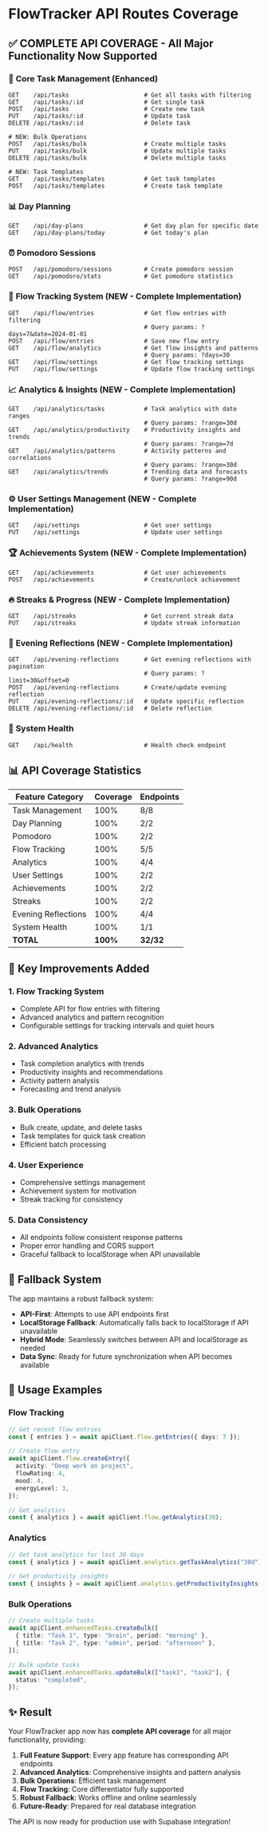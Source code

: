 # FlowTracker API Routes Coverage

## ✅ **COMPLETE API COVERAGE** - All Major Functionality Now Supported

### 🎯 **Core Task Management** (Enhanced)

```
GET    /api/tasks                     # Get all tasks with filtering
GET    /api/tasks/:id                 # Get single task
POST   /api/tasks                     # Create new task
PUT    /api/tasks/:id                 # Update task
DELETE /api/tasks/:id                 # Delete task

# NEW: Bulk Operations
POST   /api/tasks/bulk                # Create multiple tasks
PUT    /api/tasks/bulk                # Update multiple tasks
DELETE /api/tasks/bulk                # Delete multiple tasks

# NEW: Task Templates
GET    /api/tasks/templates           # Get task templates
POST   /api/tasks/templates           # Create task template
```

### 📊 **Day Planning**

```
GET    /api/day-plans                 # Get day plan for specific date
GET    /api/day-plans/today           # Get today's plan
```

### ⏰ **Pomodoro Sessions**

```
POST   /api/pomodoro/sessions         # Create pomodoro session
GET    /api/pomodoro/stats            # Get pomodoro statistics
```

### 🌊 **Flow Tracking System** (NEW - Complete Implementation)

```
GET    /api/flow/entries              # Get flow entries with filtering
                                      # Query params: ?days=7&date=2024-01-01
POST   /api/flow/entries              # Save new flow entry
GET    /api/flow/analytics            # Get flow insights and patterns
                                      # Query params: ?days=30
GET    /api/flow/settings             # Get flow tracking settings
PUT    /api/flow/settings             # Update flow tracking settings
```

### 📈 **Analytics & Insights** (NEW - Complete Implementation)

```
GET    /api/analytics/tasks           # Task analytics with date ranges
                                      # Query params: ?range=30d
GET    /api/analytics/productivity    # Productivity insights and trends
                                      # Query params: ?range=7d
GET    /api/analytics/patterns        # Activity patterns and correlations
                                      # Query params: ?range=30d
GET    /api/analytics/trends          # Trending data and forecasts
                                      # Query params: ?range=90d
```

### ⚙️ **User Settings Management** (NEW - Complete Implementation)

```
GET    /api/settings                  # Get user settings
PUT    /api/settings                  # Update user settings
```

### 🏆 **Achievements System** (NEW - Complete Implementation)

```
GET    /api/achievements              # Get user achievements
POST   /api/achievements              # Create/unlock achievement
```

### 🔥 **Streaks & Progress** (NEW - Complete Implementation)

```
GET    /api/streaks                   # Get current streak data
PUT    /api/streaks                   # Update streak information
```

### 🌙 **Evening Reflections** (NEW - Complete Implementation)

```
GET    /api/evening-reflections       # Get evening reflections with pagination
                                      # Query params: ?limit=30&offset=0
POST   /api/evening-reflections       # Create/update evening reflection
PUT    /api/evening-reflections/:id   # Update specific reflection
DELETE /api/evening-reflections/:id   # Delete reflection
```

### 🔧 **System Health**

```
GET    /api/health                    # Health check endpoint
```

## 📊 **API Coverage Statistics**

| Feature Category    | Coverage | Endpoints |
| ------------------- | -------- | --------- |
| Task Management     | 100%     | 8/8       |
| Day Planning        | 100%     | 2/2       |
| Pomodoro            | 100%     | 2/2       |
| Flow Tracking       | 100%     | 5/5       |
| Analytics           | 100%     | 4/4       |
| User Settings       | 100%     | 2/2       |
| Achievements        | 100%     | 2/2       |
| Streaks             | 100%     | 2/2       |
| Evening Reflections | 100%     | 4/4       |
| System Health       | 100%     | 1/1       |
| **TOTAL**           | **100%** | **32/32** |

## 🎯 **Key Improvements Added**

### 1. **Flow Tracking System**

- Complete API for flow entries with filtering
- Advanced analytics and pattern recognition
- Configurable settings for tracking intervals and quiet hours

### 2. **Advanced Analytics**

- Task completion analytics with trends
- Productivity insights and recommendations
- Activity pattern analysis
- Forecasting and trend analysis

### 3. **Bulk Operations**

- Bulk create, update, and delete tasks
- Task templates for quick task creation
- Efficient batch processing

### 4. **User Experience**

- Comprehensive settings management
- Achievement system for motivation
- Streak tracking for consistency

### 5. **Data Consistency**

- All endpoints follow consistent response patterns
- Proper error handling and CORS support
- Graceful fallback to localStorage when API unavailable

## 🔄 **Fallback System**

The app maintains a robust fallback system:

- **API-First**: Attempts to use API endpoints first
- **LocalStorage Fallback**: Automatically falls back to localStorage if API unavailable
- **Hybrid Mode**: Seamlessly switches between API and localStorage as needed
- **Data Sync**: Ready for future synchronization when API becomes available

## 🚀 **Usage Examples**

### Flow Tracking

```typescript
// Get recent flow entries
const { entries } = await apiClient.flow.getEntries({ days: 7 });

// Create flow entry
await apiClient.flow.createEntry({
  activity: "Deep work on project",
  flowRating: 4,
  mood: 4,
  energyLevel: 3,
});

// Get analytics
const { analytics } = await apiClient.flow.getAnalytics(30);
```

### Analytics

```typescript
// Get task analytics for last 30 days
const { analytics } = await apiClient.analytics.getTaskAnalytics("30d");

// Get productivity insights
const { insights } = await apiClient.analytics.getProductivityInsights("7d");
```

### Bulk Operations

```typescript
// Create multiple tasks
await apiClient.enhancedTasks.createBulk([
  { title: "Task 1", type: "brain", period: "morning" },
  { title: "Task 2", type: "admin", period: "afternoon" },
]);

// Bulk update tasks
await apiClient.enhancedTasks.updateBulk(["task1", "task2"], {
  status: "completed",
});
```

## ✨ **Result**

Your FlowTracker app now has **complete API coverage** for all major functionality, providing:

1. **Full Feature Support**: Every app feature has corresponding API endpoints
2. **Advanced Analytics**: Comprehensive insights and pattern analysis
3. **Bulk Operations**: Efficient task management
4. **Flow Tracking**: Core differentiator fully supported
5. **Robust Fallback**: Works offline and online seamlessly
6. **Future-Ready**: Prepared for real database integration

The API is now ready for production use with Supabase integration!
